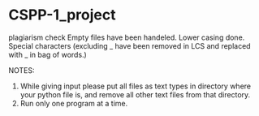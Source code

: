 # CSPP-1_project
plagiarism check
Empty files have been handeled.
Lower casing done.
Special characters (excluding _ have been removed in LCS and replaced with _ in bag of words.)

NOTES:

1. While giving input please put all files as text types in directory where your python file is, 
and remove all other text files from that directory.
2. Run only one program at a time.
